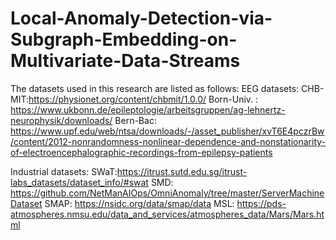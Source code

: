 # Local-Anomaly-Detection-via-Subgraph-Embedding-on-Multivariate-Data-Streams


The datasets used in this research are listed as follows:
EEG datasets:
CHB-MIT:https://physionet.org/content/chbmit/1.0.0/
Born-Univ. : https://www.ukbonn.de/epileptologie/arbeitsgruppen/ag-lehnertz-neurophysik/downloads/
Bern-Bac: https://www.upf.edu/web/ntsa/downloads/-/asset_publisher/xvT6E4pczrBw/content/2012-nonrandomness-nonlinear-dependence-and-nonstationarity-of-electroencephalographic-recordings-from-epilepsy-patients

Industrial datasets: SWaT:https://itrust.sutd.edu.sg/itrust-labs_datasets/dataset_info/#swat
SMD: https://github.com/NetManAIOps/OmniAnomaly/tree/master/ServerMachineDataset
SMAP: https://nsidc.org/data/smap/data
MSL: https://pds-atmospheres.nmsu.edu/data_and_services/atmospheres_data/Mars/Mars.html
